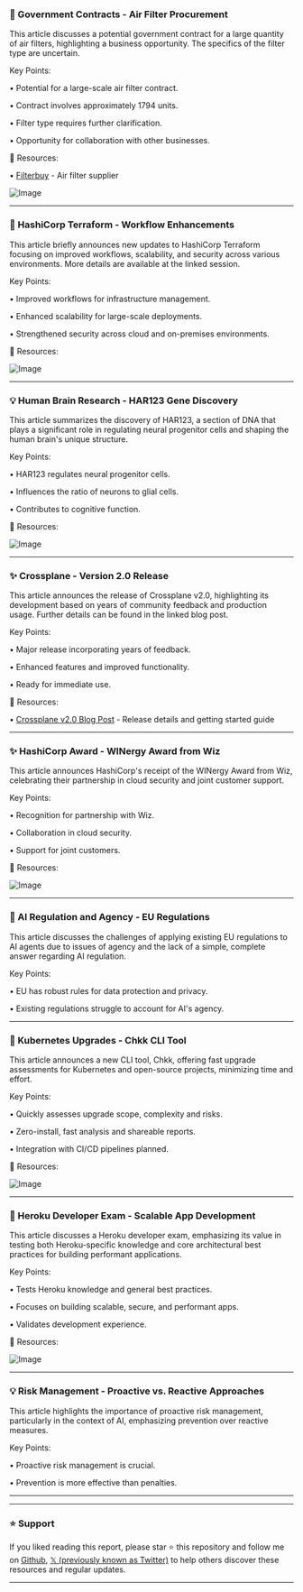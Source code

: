 ### 🤖 Government Contracts - Air Filter Procurement

This article discusses a potential government contract for a large quantity of air filters, highlighting a business opportunity.  The specifics of the filter type are uncertain.

Key Points:

• Potential for a large-scale air filter contract.


• Contract involves approximately 1794 units.


• Filter type requires further clarification.


• Opportunity for collaboration with other businesses.


🔗 Resources:

• [Filterbuy](https://filterbuy.com/air-filters/16x25x2/merv-8/?pack=12) - Air filter supplier

![Image](https://pbs.twimg.com/media/Gyb4_tsX0AAqy48?format=jpg&name=small)


---
### 🚀 HashiCorp Terraform - Workflow Enhancements

This article briefly announces new updates to HashiCorp Terraform focusing on improved workflows, scalability, and security across various environments. More details are available at the linked session.


Key Points:

• Improved workflows for infrastructure management.


• Enhanced scalability for large-scale deployments.


• Strengthened security across cloud and on-premises environments.


🔗 Resources:

![Image](https://pbs.twimg.com/media/GybY6O1XIAAOP2Z?format=jpg&name=small)


---
### 💡 Human Brain Research - HAR123 Gene Discovery

This article summarizes the discovery of HAR123, a section of DNA that plays a significant role in regulating neural progenitor cells and shaping the human brain's unique structure.


Key Points:

• HAR123 regulates neural progenitor cells.


• Influences the ratio of neurons to glial cells.


• Contributes to cognitive function.



🔗 Resources:

![Image](https://pbs.twimg.com/media/GyafB7XXMAAiDi9?format=jpg&name=small)


---
### ✨ Crossplane - Version 2.0 Release

This article announces the release of Crossplane v2.0, highlighting its development based on years of community feedback and production usage.  Further details can be found in the linked blog post.

Key Points:

• Major release incorporating years of feedback.


• Enhanced features and improved functionality.


•  Ready for immediate use.



🔗 Resources:

• [Crossplane v2.0 Blog Post](https://t.co/uXsY051ACU) - Release details and getting started guide


---
### ✨ HashiCorp Award - WINergy Award from Wiz

This article announces HashiCorp's receipt of the WINergy Award from Wiz, celebrating their partnership in cloud security and joint customer support.

Key Points:

• Recognition for partnership with Wiz.


•  Collaboration in cloud security.


• Support for joint customers.


🔗 Resources:

![Image](https://pbs.twimg.com/media/Gya6DOOWsAA9rJV.jpg)


---
### 🤖 AI Regulation and Agency - EU Regulations

This article discusses the challenges of applying existing EU regulations to AI agents due to issues of agency and the lack of a simple, complete answer regarding AI regulation.


Key Points:

• EU has robust rules for data protection and privacy.


• Existing regulations struggle to account for AI's agency.



---
### 🚀 Kubernetes Upgrades - Chkk CLI Tool

This article announces a new CLI tool, Chkk, offering fast upgrade assessments for Kubernetes and open-source projects, minimizing time and effort.

Key Points:

• Quickly assesses upgrade scope, complexity and risks.


• Zero-install, fast analysis and shareable reports.


• Integration with CI/CD pipelines planned.


🔗 Resources:

![Image](https://pbs.twimg.com/media/GyaUqCVXsAA_Nwt.jpg)



---
### 🤖 Heroku Developer Exam - Scalable App Development

This article discusses a Heroku developer exam, emphasizing its value in testing both Heroku-specific knowledge and core architectural best practices for building performant applications.

Key Points:

• Tests Heroku knowledge and general best practices.


• Focuses on building scalable, secure, and performant apps.


• Validates development experience.


🔗 Resources:

![Image](https://pbs.twimg.com/media/GyYa6izWAAMpoUx?format=jpg&name=small)



---
### 💡 Risk Management - Proactive vs. Reactive Approaches

This article highlights the importance of proactive risk management, particularly in the context of AI, emphasizing prevention over reactive measures.


Key Points:

• Proactive risk management is crucial.


• Prevention is more effective than penalties.


---


---

### ⭐️ Support

If you liked reading this report, please star ⭐️ this repository and follow me on [Github](https://github.com/Drix10), [𝕏 (previously known as Twitter)](https://x.com/DRIX_10_) to help others discover these resources and regular updates.

---